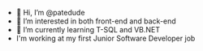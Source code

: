 - 👋 Hi, I’m @patedude
- 👀 I’m interested in both front-end and back-end
- 🌱 I’m currently learning T-SQL and VB.NET
- I'm working at my first Junior Software Developer job
